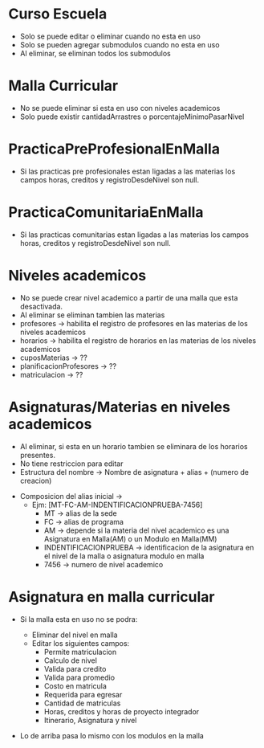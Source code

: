 # Curso Escuela

- Solo se puede editar o eliminar cuando no esta en uso
- Solo se pueden agregar submodulos cuando no esta en uso
- Al eliminar, se eliminan todos los submodulos

# Malla Curricular

- No se puede eliminar si esta en uso con niveles academicos
- Solo puede existir cantidadArrastres o porcentajeMinimoPasarNivel

# PracticaPreProfesionalEnMalla

- Si las practicas pre profesionales estan ligadas a las materias los campos horas, creditos y registroDesdeNivel son null.

# PracticaComunitariaEnMalla

- Si las practicas comunitarias estan ligadas a las materias los campos horas, creditos y registroDesdeNivel son null.

# Niveles academicos

- No se puede crear nivel academico a partir de una malla que esta desactivada.
- Al eliminar se eliminan tambien las materias
- profesores -> habilita el registro de profesores en las materias de los niveles academicos
- horarios -> habilita el registro de horarios en las materias de los niveles academicos
- cuposMaterias -> ??
- planificacionProfesores -> ??
- matriculacion -> ??

# Asignaturas/Materias en niveles academicos

- Al eliminar, si esta en un horario tambien se eliminara de los horarios presentes.
- No tiene restriccion para editar
- Estructura del nombre -> Nombre de asignatura + alias + (numero de creacion)
<!-- - No se puede eliminar si esta asignado a un nivel academico -->
- Composicion del alias inicial ->
  - Ejm: [MT-FC-AM-INDENTIFICACIONPRUEBA-7456]
    - MT -> alias de la sede
    - FC -> alias de programa
    - AM -> depende si la materia del nivel academico es una Asignatura en Malla(AM) o un Modulo en Malla(MM)
    - INDENTIFICACIONPRUEBA -> identificacion de la asignatura en el nivel de la malla o asignatura modulo en malla
    - 7456 -> numero de nivel academico

# Asignatura en malla curricular

- Si la malla esta en uso no se podra:

  - Eliminar del nivel en malla
  - Editar los siguientes campos:
    - Permite matriculacion
    - Calculo de nivel
    - Valida para credito
    - Valida para promedio
    - Costo en matricula
    - Requerida para egresar
    - Cantidad de matriculas
    - Horas, creditos y horas de proyecto integrador
    - Itinerario, Asignatura y nivel

- Lo de arriba pasa lo mismo con los modulos en la malla
